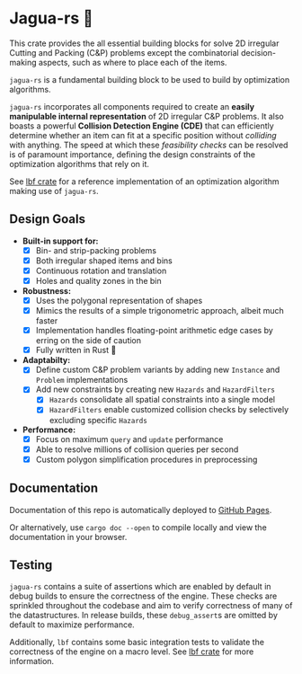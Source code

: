 # Jagua-rs 🐆

This crate provides the all essential building blocks for solve 2D irregular Cutting and Packing (C&P) problems except the combinatorial decision-making aspects, such as where to place each of the items.

`jagua-rs` is a fundamental building block to be used to build by optimization algorithms.

`jagua-rs` incorporates all components required to create an **easily manipulable internal representation** of 2D irregular C&P problems.
It also boasts a powerful **Collision Detection Engine (CDE)** that can efficiently determine whether an item can fit at a specific position without *colliding* with anything.
The speed at which these *feasibility checks* can be resolved is of paramount importance, defining the design constraints of the optimization algorithms that rely on it.

See [lbf crate](../lbf) for a reference implementation of an optimization algorithm making use of `jagua-rs`.

## Design Goals

- **Built-in support for:** 
  - [x] Bin- and strip-packing problems
  - [x] Both irregular shaped items and bins
  - [x] Continuous rotation and translation
  - [x] Holes and quality zones in the bin
- **Robustness:**
  - [x] Uses the polygonal representation of shapes
  - [x] Mimics the results of a simple trigonometric approach, albeit much faster
  - [x] Implementation handles floating-point arithmetic edge cases by erring on the side of caution
  - [x] Fully written in Rust 🦀
- **Adaptabilty:**
  - [x] Define custom C&P problem variants by adding new `Instance` and `Problem` implementations
  - [x] Add new constraints by creating new `Hazards` and `HazardFilters`
    - [x] `Hazards` consolidate all spatial constraints into a single model
    - [x] `HazardFilters` enable customized collision checks by selectively excluding specific `Hazards`
- **Performance:**
  - [x] Focus on maximum `query` and `update` performance
  - [x] Able to resolve millions of collision queries per second
  - [x] Custom polygon simplification procedures in preprocessing

## Documentation

Documentation of this repo is automatically deployed to [GitHub Pages](https://jeroengar.github.io/jagua-rs-docs/jagua_rs/).

Or alternatively, use `cargo doc --open` to compile locally and view the documentation in your browser.

## Testing

`jagua-rs` contains a suite of assertions which are enabled by default in debug builds to ensure the correctness of the engine.
These checks are sprinkled throughout the codebase and aim to verify correctness of many of the datastructures.
In release builds, these `debug_assert`s are omitted by default to maximize performance.

Additionally, `lbf` contains some basic integration tests to validate the correctness of the engine on a macro level.
See [lbf crate](../lbf#Testing) for more information.

